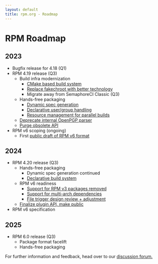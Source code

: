 ```yaml
---
layout: default
title: rpm.org - Roadmap
---
```


# RPM Roadmap

## 2023
* Bugfix release for 4.18 (Q1)
* RPM 4.19 release (Q3)
  * Build infra modernization
    * [CMake based build system](https://github.com/rpm-software-management/rpm/pull/2096)
    * [Replace fakechroot with better technology](https://github.com/rpm-software-management/rpm/issues/1580)
    * Migrate away from SemaphoreCI Classic (Q3)
  * Hands-free packaging
    * [Dynamic spec generation](https://github.com/rpm-software-management/rpm/discussions/2032)
    * [Declarative user/group handling](https://github.com/rpm-software-management/rpm/issues/1032)
    * [Resource management for parallel builds](https://github.com/rpm-software-management/rpm/issues/804)
  * [Deprecate internal OpenPGP parser](https://github.com/rpm-software-management/rpm/issues/1935)
  * [Purge obsolete API](https://github.com/rpm-software-management/rpm/issues/1989)
* RPM v6 scoping (ongoing)
  * First [public draft of RPM v6 format](https://github.com/rpm-software-management/rpm/discussions/2374)

## 2024
* RPM 4.20 release (Q3)
  * Hands-free packaging
    * Dynamic spec generation continued
    * [Declarative build system](https://github.com/rpm-software-management/rpm/issues/1087)
  * RPM v6 readiness
    * [Support for RPM v3 packages removed](https://github.com/rpm-software-management/rpm/issues/1107)
    * [Support for multi-arch dependencies](https://github.com/rpm-software-management/rpm/issues/2197)
    * [File trigger design review + adjustment](https://github.com/rpm-software-management/rpm/issues/2655)
  * [Finalize plugin API, make public](https://github.com/rpm-software-management/rpm/issues/1536)
* RPM v6 specification

## 2025
* RPM 6.0 release (Q3)
  * Package format facelift
  * Hands-free packaging

For further information and feedback, head over to our [discussion forum.](https://github.com/rpm-software-management/rpm/discussions/2015)
